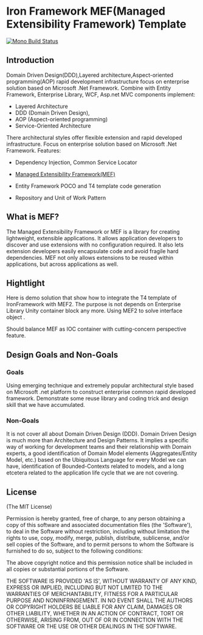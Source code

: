 Iron Framework MEF(Managed Extensibility Framework) Template
=============
[![Mono Build Status](https://travis-ci.org/megadotnet/IronFramework.Template.MEF.svg?branch=master)](https://travis-ci.org/megadotnet/IronFramework.Template.MEF)

## Introduction

Domain Driven Design(DDD),Layered architecture,Aspect-oriented programming(AOP) rapid development infrastructure
focus on enterprise solution based on Microsoft .Net Framework. 
Combine with Entity Framework, Enterprise Library, WCF, Asp.net MVC
components implement:

  - Layered Architecture
  - DDD (Domain Driven Design),
  - AOP (Aspect-oriented programming)
  - Service-Oriented Architecture

There architectural styles offer flexible extension and rapid developed infrastructure.
Focus on enterprise solution based on Microsoft .Net Framework. Features:

  - Dependency Injection, Common Service Locator 

  - [Managed Extensibility Framework(MEF)](https://mef.codeplex.com/)
  
  - Entity Framework POCO and T4 template code generation 

  - Repository and Unit of Work Pattern 

## What is MEF?

The Managed Extensibility Framework or MEF is a library for creating lightweight, extensible applications. It allows application developers to discover and use extensions with no configuration required. It also lets extension developers easily encapsulate code and avoid fragile hard dependencies. MEF not only allows extensions to be reused within applications, but across applications as well.

## Hightlight

Here is demo solution that show how to integrate the T4 template of IronFramework with MEF2.
The purpose is not depends on Enterprise Library Unity container block any more. 
Using MEF2 to solve interface object .

Should balance MEF as IOC container with cutting-concern perspective feature.

## Design Goals and Non-Goals

### Goals

Using emerging technique and extremely popular architectural style based on Microsoft .net platform to construct enterprise common rapid developed framework. Demonstrate some reuse library and coding trick and design skill that we have accumulated.

### Non-Goals

It is not cover all about Domain Driven Design (DDD). Domain Driven Design is much more than Architecture and Design Patterns. It implies a specific way of working for development teams and their relationship with Domain experts, a good identification of Domain Model elements (Aggregates/Entity Model, etc.) based on the Ubiquitous Language for every Model we can have, identification of Bounded-Contexts related to models, and a long etcetera related to the application life cycle that we are not covering.

## License
(The MIT License)

Permission is hereby granted, free of charge, to any person obtaining
a copy of this software and associated documentation files (the
'Software'), to deal in the Software without restriction, including
without limitation the rights to use, copy, modify, merge, publish,
distribute, sublicense, and/or sell copies of the Software, and to
permit persons to whom the Software is furnished to do so, subject to
the following conditions:

The above copyright notice and this permission notice shall be
included in all copies or substantial portions of the Software.

THE SOFTWARE IS PROVIDED 'AS IS', WITHOUT WARRANTY OF ANY KIND,
EXPRESS OR IMPLIED, INCLUDING BUT NOT LIMITED TO THE WARRANTIES OF
MERCHANTABILITY, FITNESS FOR A PARTICULAR PURPOSE AND NONINFRINGEMENT.
IN NO EVENT SHALL THE AUTHORS OR COPYRIGHT HOLDERS BE LIABLE FOR ANY
CLAIM, DAMAGES OR OTHER LIABILITY, WHETHER IN AN ACTION OF CONTRACT,
TORT OR OTHERWISE, ARISING FROM, OUT OF OR IN CONNECTION WITH THE
SOFTWARE OR THE USE OR OTHER DEALINGS IN THE SOFTWARE.